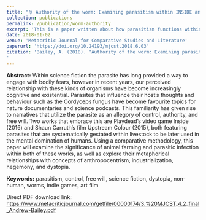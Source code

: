 ```yaml
---
title: "🪱 Authority of the worm: Examining parasitism within INSIDE and Upstream Color."
collection: publications
permalink: /publication/worm-authority
excerpt: 'This is a paper written about how parasitism functions within Playdead's independent platform adventure game <u>INSIDE</i> and Shane Curruth's science fiction mystery art film <i>Upstream Color</i>.'
date: 2018-01-02
venue: 'Metacritic Journal for Comparative Studies and Literature'
paperurl: 'https://doi.org/10.24193/mjcst.2018.6.03'
citation: 'Bailey, A. (2018). “Authority of the worm: Examining parasitism within INSIDE and Upstream Color.” <i>Metacritic Journal for Comparative Studies and Literature</i>, Issue, 4.2.
'
---
```


<b>Abstract:</b> Within science fiction the parasite has long provided a way to engage with bodily fears, however in recent years, our perceived relationship with these kinds of organisms have become increasingly cognitive and existential. Parasites that influence their host’s thoughts and behaviour such as the Cordyceps fungus have become favourite topics for nature documentaries and science podcasts. This familiarity has given rise to narratives that utilize the parasite as an allegory of control, authority, and free will. Two works that embrace this are Playdead’s video game Inside (2016) and Shaun Carruth’s film Upstream Colour (2015), both featuring parasites that are systematically gestated within livestock to be later used in the mental domination of humans. Using a comparative methodology, this paper will examine the significance of animal farming and parasitic infection within both of these works, as well as explore their metaphorical relationships with concepts of anthropocentrism, industrialization, hegemony, and dystopia.

<b>Keywords:</b> parasitism, control, free will, science fiction, dystopia, non-human, worms, indie games, art film 

Direct PDF download link: https://www.metacriticjournal.com/getfile/00000174/3.%20MJCST_4.2_final_Andrew-Bailey.pdf

